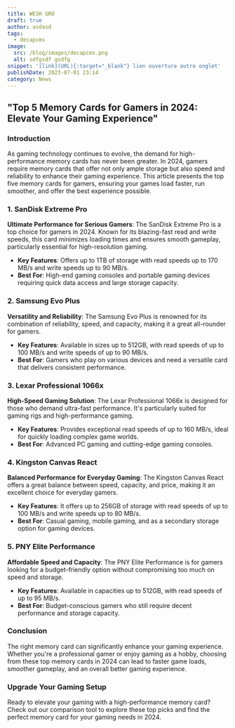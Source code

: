 ```yaml
---
title: WESH GRO
draft: true
author: asdasd
tags:
  - decapcms
image:
  src: /blog/images/decapcms.png
  alt: sdfgsdf gsdfg
snippet: '[link](URL){:target="_blank"} lien ouverture autre onglet'
publishDate: 2023-07-01 23:14
category: News
---
```

## **"Top 5 Memory Cards for Gamers in 2024: Elevate Your Gaming Experience"**

### **Introduction**

As gaming technology continues to evolve, the demand for high-performance memory cards has never been greater. In 2024, gamers require memory cards that offer not only ample storage but also speed and reliability to enhance their gaming experience. This article presents the top five memory cards for gamers, ensuring your games load faster, run smoother, and offer the best experience possible.

### **1. SanDisk Extreme Pro**

**Ultimate Performance for Serious Gamers**: The SanDisk Extreme Pro is a top choice for gamers in 2024. Known for its blazing-fast read and write speeds, this card minimizes loading times and ensures smooth gameplay, particularly essential for high-resolution gaming.

- **Key Features**: Offers up to 1TB of storage with read speeds up to 170 MB/s and write speeds up to 90 MB/s.
- **Best For**: High-end gaming consoles and portable gaming devices requiring quick data access and large storage capacity.

### **2. Samsung Evo Plus**

**Versatility and Reliability**: The Samsung Evo Plus is renowned for its combination of reliability, speed, and capacity, making it a great all-rounder for gamers.

- **Key Features**: Available in sizes up to 512GB, with read speeds of up to 100 MB/s and write speeds of up to 90 MB/s.
- **Best For**: Gamers who play on various devices and need a versatile card that delivers consistent performance.

### **3. Lexar Professional 1066x**

**High-Speed Gaming Solution**: The Lexar Professional 1066x is designed for those who demand ultra-fast performance. It's particularly suited for gaming rigs and high-performance gaming.

- **Key Features**: Provides exceptional read speeds of up to 160 MB/s, ideal for quickly loading complex game worlds.
- **Best For**: Advanced PC gaming and cutting-edge gaming consoles.

### **4. Kingston Canvas React**

**Balanced Performance for Everyday Gaming**: The Kingston Canvas React offers a great balance between speed, capacity, and price, making it an excellent choice for everyday gamers.

- **Key Features**: It offers up to 256GB of storage with read speeds of up to 100 MB/s and write speeds up to 80 MB/s.
- **Best For**: Casual gaming, mobile gaming, and as a secondary storage option for gaming devices.

### **5. PNY Elite Performance**

**Affordable Speed and Capacity**: The PNY Elite Performance is for gamers looking for a budget-friendly option without compromising too much on speed and storage.

- **Key Features**: Available in capacities up to 512GB, with read speeds of up to 95 MB/s.
- **Best For**: Budget-conscious gamers who still require decent performance and storage capacity.

### **Conclusion**

The right memory card can significantly enhance your gaming experience. Whether you're a professional gamer or enjoy gaming as a hobby, choosing from these top memory cards in 2024 can lead to faster game loads, smoother gameplay, and an overall better gaming experience.

### **Upgrade Your Gaming Setup**

Ready to elevate your gaming with a high-performance memory card? Check out our comparison tool to explore these top picks and find the perfect memory card for your gaming needs in 2024.
